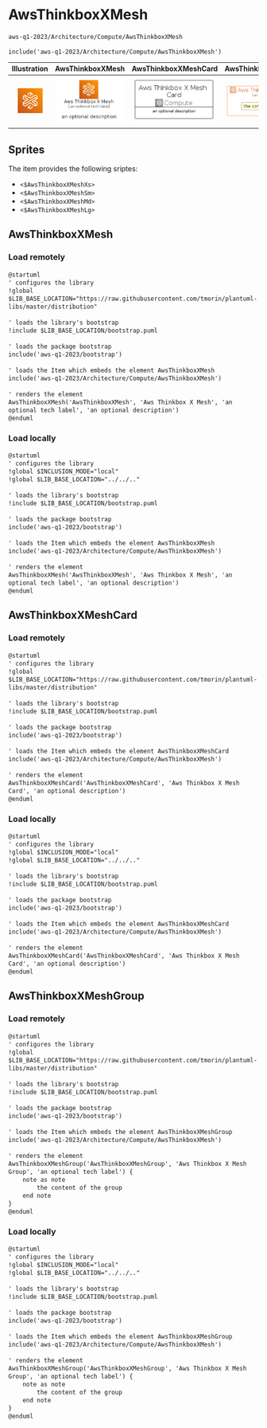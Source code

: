 # AwsThinkboxXMesh


```text
aws-q1-2023/Architecture/Compute/AwsThinkboxXMesh
```

```text
include('aws-q1-2023/Architecture/Compute/AwsThinkboxXMesh')
```



| Illustration | AwsThinkboxXMesh | AwsThinkboxXMeshCard | AwsThinkboxXMeshGroup |
| :---: | :---: | :---: | :---: |
| ![illustration for Illustration](../../../aws-q1-2023/Architecture/Compute/AwsThinkboxXMesh.png) | ![illustration for AwsThinkboxXMesh](../../../aws-q1-2023/Architecture/Compute/AwsThinkboxXMesh.Local.png) | ![illustration for AwsThinkboxXMeshCard](../../../aws-q1-2023/Architecture/Compute/AwsThinkboxXMeshCard.Local.png) | ![illustration for AwsThinkboxXMeshGroup](../../../aws-q1-2023/Architecture/Compute/AwsThinkboxXMeshGroup.Local.png) |



## Sprites
The item provides the following sriptes:

- `<$AwsThinkboxXMeshXs>`
- `<$AwsThinkboxXMeshSm>`
- `<$AwsThinkboxXMeshMd>`
- `<$AwsThinkboxXMeshLg>`





## AwsThinkboxXMesh

### Load remotely
```plantuml
@startuml
' configures the library
!global $LIB_BASE_LOCATION="https://raw.githubusercontent.com/tmorin/plantuml-libs/master/distribution"

' loads the library's bootstrap
!include $LIB_BASE_LOCATION/bootstrap.puml

' loads the package bootstrap
include('aws-q1-2023/bootstrap')

' loads the Item which embeds the element AwsThinkboxXMesh
include('aws-q1-2023/Architecture/Compute/AwsThinkboxXMesh')

' renders the element
AwsThinkboxXMesh('AwsThinkboxXMesh', 'Aws Thinkbox X Mesh', 'an optional tech label', 'an optional description')
@enduml
```

### Load locally
```plantuml
@startuml
' configures the library
!global $INCLUSION_MODE="local"
!global $LIB_BASE_LOCATION="../../.."

' loads the library's bootstrap
!include $LIB_BASE_LOCATION/bootstrap.puml

' loads the package bootstrap
include('aws-q1-2023/bootstrap')

' loads the Item which embeds the element AwsThinkboxXMesh
include('aws-q1-2023/Architecture/Compute/AwsThinkboxXMesh')

' renders the element
AwsThinkboxXMesh('AwsThinkboxXMesh', 'Aws Thinkbox X Mesh', 'an optional tech label', 'an optional description')
@enduml
```

## AwsThinkboxXMeshCard

### Load remotely
```plantuml
@startuml
' configures the library
!global $LIB_BASE_LOCATION="https://raw.githubusercontent.com/tmorin/plantuml-libs/master/distribution"

' loads the library's bootstrap
!include $LIB_BASE_LOCATION/bootstrap.puml

' loads the package bootstrap
include('aws-q1-2023/bootstrap')

' loads the Item which embeds the element AwsThinkboxXMeshCard
include('aws-q1-2023/Architecture/Compute/AwsThinkboxXMesh')

' renders the element
AwsThinkboxXMeshCard('AwsThinkboxXMeshCard', 'Aws Thinkbox X Mesh Card', 'an optional description')
@enduml
```

### Load locally
```plantuml
@startuml
' configures the library
!global $INCLUSION_MODE="local"
!global $LIB_BASE_LOCATION="../../.."

' loads the library's bootstrap
!include $LIB_BASE_LOCATION/bootstrap.puml

' loads the package bootstrap
include('aws-q1-2023/bootstrap')

' loads the Item which embeds the element AwsThinkboxXMeshCard
include('aws-q1-2023/Architecture/Compute/AwsThinkboxXMesh')

' renders the element
AwsThinkboxXMeshCard('AwsThinkboxXMeshCard', 'Aws Thinkbox X Mesh Card', 'an optional description')
@enduml
```

## AwsThinkboxXMeshGroup

### Load remotely
```plantuml
@startuml
' configures the library
!global $LIB_BASE_LOCATION="https://raw.githubusercontent.com/tmorin/plantuml-libs/master/distribution"

' loads the library's bootstrap
!include $LIB_BASE_LOCATION/bootstrap.puml

' loads the package bootstrap
include('aws-q1-2023/bootstrap')

' loads the Item which embeds the element AwsThinkboxXMeshGroup
include('aws-q1-2023/Architecture/Compute/AwsThinkboxXMesh')

' renders the element
AwsThinkboxXMeshGroup('AwsThinkboxXMeshGroup', 'Aws Thinkbox X Mesh Group', 'an optional tech label') {
    note as note
        the content of the group
    end note
}
@enduml
```

### Load locally
```plantuml
@startuml
' configures the library
!global $INCLUSION_MODE="local"
!global $LIB_BASE_LOCATION="../../.."

' loads the library's bootstrap
!include $LIB_BASE_LOCATION/bootstrap.puml

' loads the package bootstrap
include('aws-q1-2023/bootstrap')

' loads the Item which embeds the element AwsThinkboxXMeshGroup
include('aws-q1-2023/Architecture/Compute/AwsThinkboxXMesh')

' renders the element
AwsThinkboxXMeshGroup('AwsThinkboxXMeshGroup', 'Aws Thinkbox X Mesh Group', 'an optional tech label') {
    note as note
        the content of the group
    end note
}
@enduml
```

